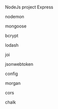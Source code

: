 NodeJs project 
Express 

nodemon 

mongoose 

bcrypt 

lodash 

joi 

jsonwebtoken 

config 

morgan 

cors 

chalk 
